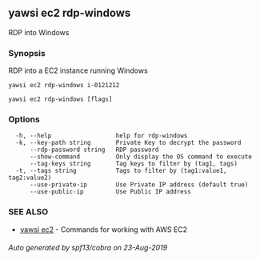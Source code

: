 ## yawsi ec2 rdp-windows

RDP into Windows

### Synopsis


RDP into a EC2 instance running Windows

	yawsi ec2 rdp-windows i-0121212
	

```
yawsi ec2 rdp-windows [flags]
```

### Options

```
  -h, --help                  help for rdp-windows
  -k, --key-path string       Private Key to decrypt the password
      --rdp-password string   RDP password
      --show-command          Only display the OS command to execute
      --tag-keys string       Tag keys to filter by (tag1, tags)
  -t, --tags string           Tags to filter by (tag1:value1, tag2:value2)
      --use-private-ip        Use Private IP address (default true)
      --use-public-ip         Use Public IP address
```

### SEE ALSO
* [yawsi ec2](yawsi_ec2.md)	 - Commands for working with AWS EC2

###### Auto generated by spf13/cobra on 23-Aug-2019
